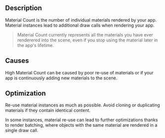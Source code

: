 ## Description
Material Count is the number of individual materials rendered by your app. Material instances lead to additional draw calls when rendering your app. 

> Material Count currently represents all the materials you have ever renderered into the scene, even if you stop using the material later in the app's lifetime.

## Causes
High Material Count can be caused by poor re-use of materials or if your app is continuously adding new materials to the scene.

## Optimization
Re-use material instances as much as possible. Avoid cloning or duplicating materials if they contain identical content.

In some instances, material re-use can lead to further optimizations thanks to render batching, where objects with the same material are rendered in a single draw call.
